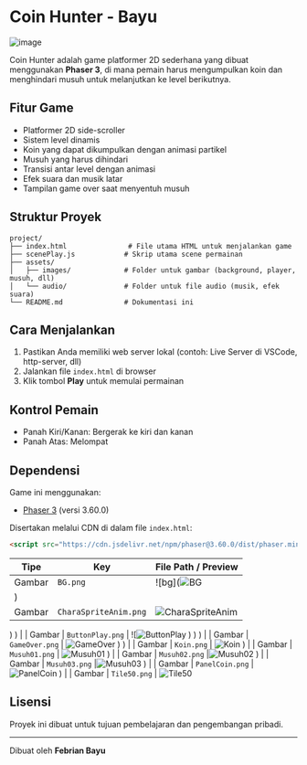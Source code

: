 # Coin Hunter - Bayu

![image](https://github.com/user-attachments/assets/b05b2b71-46a7-42df-9942-fc4c05441fe8)


Coin Hunter adalah game platformer 2D sederhana yang dibuat menggunakan **Phaser 3**, di mana pemain harus mengumpulkan koin dan menghindari musuh untuk melanjutkan ke level berikutnya.

## Fitur Game

* Platformer 2D side-scroller
* Sistem level dinamis
* Koin yang dapat dikumpulkan dengan animasi partikel
* Musuh yang harus dihindari
* Transisi antar level dengan animasi
* Efek suara dan musik latar
* Tampilan game over saat menyentuh musuh

## Struktur Proyek

```
project/
├── index.html               # File utama HTML untuk menjalankan game
├── scenePlay.js            # Skrip utama scene permainan
├── assets/
│   ├── images/             # Folder untuk gambar (background, player, musuh, dll)
│   └── audio/              # Folder untuk file audio (musik, efek suara)
└── README.md               # Dokumentasi ini
```

## Cara Menjalankan

1. Pastikan Anda memiliki web server lokal (contoh: Live Server di VSCode, http-server, dll)
2. Jalankan file `index.html` di browser
3. Klik tombol **Play** untuk memulai permainan

## Kontrol Pemain

* Panah Kiri/Kanan: Bergerak ke kiri dan kanan
* Panah Atas: Melompat

## Dependensi

Game ini menggunakan:

* [Phaser 3](https://phaser.io/phaser3) (versi 3.60.0)

Disertakan melalui CDN di dalam file `index.html`:

```html
<script src="https://cdn.jsdelivr.net/npm/phaser@3.60.0/dist/phaser.min.js"></script>
```



| Tipe   | Key        | File Path / Preview                        |
| ------ | ---------- | ------------------------------------------ |
| Gambar | `BG.png` | ![bg](![BG](https://github.com/user-attachments/assets/292d74c5-5550-4124-8340-3172ed999262)
) |
| Gambar | `CharaSpriteAnim.png` | ![CharaSpriteAnim](https://github.com/user-attachments/assets/c1c045cb-2e5e-40bc-8755-7d3f8d57dcca)
)
) |
| Gambar | `ButtonPlay.png` | ![![ButtonPlay](https://github.com/user-attachments/assets/c8016a08-a65b-4fe7-a851-4ad27fc88706)
)
)
) |
| Gambar | `GameOver.png` | ![GameOver](https://github.com/user-attachments/assets/26228b04-a7f6-4dff-bdc8-cfad46a8448b)
)
) |
| Gambar | `Koin.png` | ![Koin](https://github.com/user-attachments/assets/bb1dfe9c-3615-429e-b79c-f2238496ee08)
) |
| Gambar | `Musuh01.png` | ![Musuh01](https://github.com/user-attachments/assets/0c575cca-398c-4bb2-b98f-f46e20eb2073)
) |
| Gambar | `Musuh02.png` |![Musuh02](https://github.com/user-attachments/assets/211f6b1b-0050-492b-9715-785978e2050f)
) |
| Gambar | `Musuh03.png` |![Musuh03](https://github.com/user-attachments/assets/441346ec-bfc4-4502-83bf-84bd1237a711)
) |
| Gambar | `PanelCoin.png` | ![PanelCoin](https://github.com/user-attachments/assets/025be76e-d516-443c-82fd-01ae419efb33)
) |
| Gambar | `Tile50.png` | ![Tile50](https://github.com/user-attachments/assets/45b0132b-9f1b-4bbc-a774-41b9b7ffc431)








## Lisensi

Proyek ini dibuat untuk tujuan pembelajaran dan pengembangan pribadi.

---

Dibuat oleh **Febrian Bayu**
